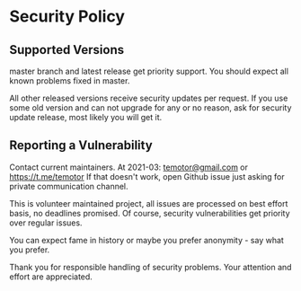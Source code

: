 # Security Policy

## Supported Versions

master branch and latest release get priority support. You should expect all known problems fixed in master.

All other released versions receive security updates per request.
If you use some old version and can not upgrade for any or no reason, ask for security update release, most likely you will get it.

## Reporting a Vulnerability

Contact current maintainers. At 2021-03: temotor@gmail.com or https://t.me/temotor
If that doesn't work, open Github issue just asking for private communication channel.

This is volunteer maintained project, all issues are processed on best effort basis, no deadlines promised. Of course, security vulnerabilities get priority over regular issues.

You can expect fame in history or maybe you prefer anonymity - say what you prefer.

Thank you for responsible handling of security problems. Your attention and effort are appreciated.
